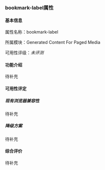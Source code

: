 ### bookmark-label属性

#### 基本信息

属性名称：bookmark-label

所属模块：Generated Content For Paged Media

可用性评级：*未评测*

#### 功能介绍

待补充

#### 可用性评定

##### 现有浏览器兼容性

待补充

##### 降级方案

待补充

#### 综合评价

待补充